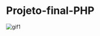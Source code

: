 ﻿# Projeto-final-PHP
![gif1](https://user-images.githubusercontent.com/76659955/150646081-56b03949-1169-4694-8d7c-a8e370649a06.gif)
